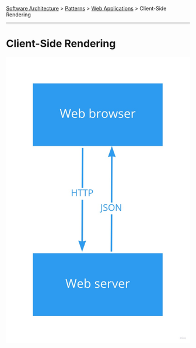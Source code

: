 [Software Architecture](../../..) > [Patterns](../..) > [Web Applications](..) > Client-Side Rendering

---

# Client-Side Rendering

![Client-side rendering](client-side-rendering.jpg)

